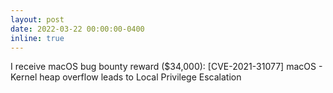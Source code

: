```yaml
---
layout: post
date: 2022-03-22 00:00:00-0400
inline: true
---
```


I receive macOS bug bounty reward ($34,000): [CVE-2021-31077] macOS - Kernel heap overflow leads to Local Privilege Escalation



